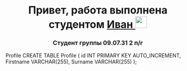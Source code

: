 <h1 align="center">Привет, работа выполнена студентом <a href="https://daniilshat.ru/" target="_blank">Иван </a> 
<img src="https://github.com/blackcater/blackcater/raw/main/images/Hi.gif" height="32"/></h1>
<h3 align="center">Студент группы 09.07.31 2 п/г</h3>

Profile
CREATE TABLE Profile (
    id INT PRIMARY KEY AUTO_INCREMENT,
    Firstname VARCHAR(255),
    Surname VARCHAR(255)
);
